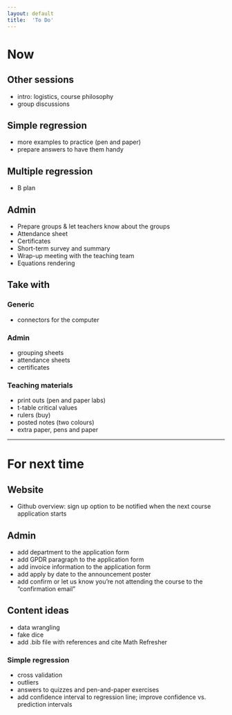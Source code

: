```yaml
---
layout: default
title:  'To Do'
---
```


# Now

## Other sessions
- intro: logistics, course philosophy
- group discussions

## Simple regression
- more examples to practice (pen and paper)
- prepare answers to have them handy

## Multiple regression
- B plan

## Admin
- Prepare groups & let teachers know about the groups
- Attendance sheet
- Certificates
- Short-term survey and summary
- Wrap-up meeting with the teaching team
- Equations rendering

## Take with

### Generic
- connectors for the computer

### Admin
- grouping sheets
- attendance sheets
- certificates

### Teaching materials
- print outs (pen and paper labs)
- t-table critical values
- rulers (buy)
- posted notes (two colours)
- extra paper, pens and paper


------

# For next time

## Website
- Github overview: sign up option to be notified when the next course application starts

## Admin
- add department to the application form
- add GPDR paragraph to the application form
- add invoice information to the application form
- add apply by date to the announcement poster
- add confirm or let us know you’re not attending the course to the ”confirmation email”

## Content ideas
- data wrangling
- fake dice  
- add .bib file with references and cite Math Refresher

###  Simple regression
- cross validation
- outliers
- answers to quizzes and pen-and-paper exercises
- add confidence interval to regression line; improve confidence vs. prediction intervals
